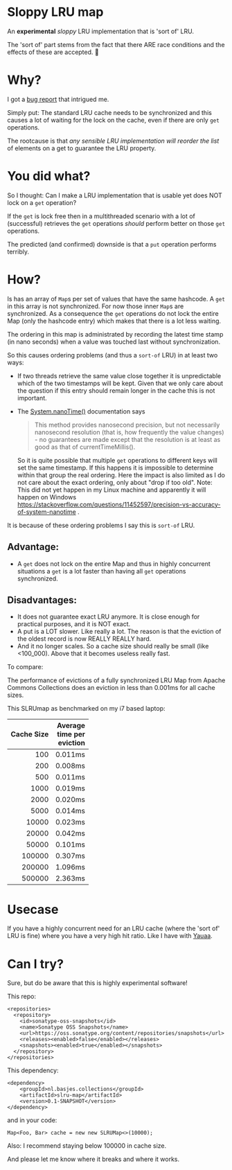 # Sloppy LRU map
An **experimental** _sloppy_ LRU implementation that is 'sort of' LRU.

The 'sort of' part stems from the fact that there ARE race conditions and the effects of these are accepted. 🤯

# Why?
I got a [bug report](https://github.com/nielsbasjes/yauaa/issues/385) that intrigued me.

Simply put: The standard LRU cache needs to be synchronized and this causes a lot of waiting for the lock on the cache, even if there are only `get` operations.

The rootcause is that _any sensible LRU implementation will reorder the list_ of elements on a get to guarantee the LRU property.

# You did what?
So I thought: Can I make a LRU implementation that is usable yet does NOT lock on a `get` operation?

If the `get` is lock free then in a multithreaded scenario with a lot of (successful) retrieves the `get` operations _should_ perform better on those `get` operations.

The predicted (and confirmed) downside is that a `put` operation performs terribly.

# How?
Is has an array of `Map`s per set of values that have the same hashcode. A `get` in this array is not synchronized. For now those inner `Map`s are synchronized.
As a consequence the `get` operations do not lock the entire Map (only the hashcode entry) which makes that there is a lot less waiting.

The ordering in this map is administrated by recording the latest time stamp (in nano seconds) when a value was touched last without synchronization.

So this causes ordering problems (and thus a `sort-of` LRU) in at least two ways:
- If two threads retrieve the same value close together it is unpredictable which of the two timestamps will be kept. Given that we only care about the question if this entry should remain longer in the cache this is not important.
- The [System.nanoTime()](https://docs.oracle.com/javase/7/docs/api/java/lang/System.html#nanoTime()) documentation says
  > This method provides nanosecond precision, but not necessarily nanosecond resolution (that is, how frequently the value changes) - no guarantees are made except that the resolution is at least as good as that of currentTimeMillis().

  So it is quite possible that multiple `get` operations to different keys will set the same timestamp. If this happens it is impossible to determine within that group the real ordering. Here the impact is also limited as I do not care about the exact ordering, only about "drop if too old".
  Note: This did not yet happen in my Linux machine and apparently it will happen on Windows https://stackoverflow.com/questions/11452597/precision-vs-accuracy-of-system-nanotime .

It is because of these ordering problems I say this is `sort-of` LRU.

## Advantage:
- A `get` does not lock on the entire Map and thus in highly concurrent situations a `get` is a lot faster than having all `get` operations synchronized.

## Disadvantages:
- It does not guarantee exact LRU anymore. It is close enough for practical purposes, and it is NOT exact.
- A put is a LOT slower. Like really a lot. The reason is that the eviction of the oldest record is now REALLY REALLY hard.
- And it no longer scales. So a cache size should really be small (like <100_000). Above that it becomes useless really fast.

To compare:

The performance of evictions of a fully synchronized LRU Map from Apache Commons Collections does an eviction in less than 0.001ms for all cache sizes.

This SLRUmap as benchmarked on my i7 based laptop:

|  Cache Size | Average<br/>time per<br/>eviction |
|------------:|----------------------------------:|
|         100 |                           0.011ms |
|         200 |                           0.008ms |
|         500 |                           0.011ms |
|        1000 |                           0.019ms |
|        2000 |                           0.020ms |
|        5000 |                           0.014ms |
|       10000 |                           0.023ms |
|       20000 |                           0.042ms |
|       50000 |                           0.101ms |
|      100000 |                           0.307ms |
|      200000 |                           1.096ms |
|      500000 |                           2.363ms |

# Usecase
If you have a highly concurrent need for an LRU cache (where the 'sort of' LRU is fine) where you have a very high hit ratio. Like I have with [Yauaa](https://yauaa.basjes.nl).

# Can I try?
Sure, but do be aware that this is highly experimental software!

This repo:

    <repositories>
      <repository>
        <id>sonatype-oss-snapshots</id>
        <name>Sonatype OSS Snapshots</name>
        <url>https://oss.sonatype.org/content/repositories/snapshots</url>
        <releases><enabled>false</enabled></releases>
        <snapshots><enabled>true</enabled></snapshots>
      </repository>
    </repositories>

This dependency:

    <dependency>
        <groupId>nl.basjes.collections</groupId>
        <artifactId>slru-map</artifactId>
        <version>0.1-SNAPSHOT</version>
    </dependency>

and in your code:

    Map<Foo, Bar> cache = new new SLRUMap<>(10000);

Also: I recommend staying below 100000 in cache size.

And please let me know where it breaks and where it works.

